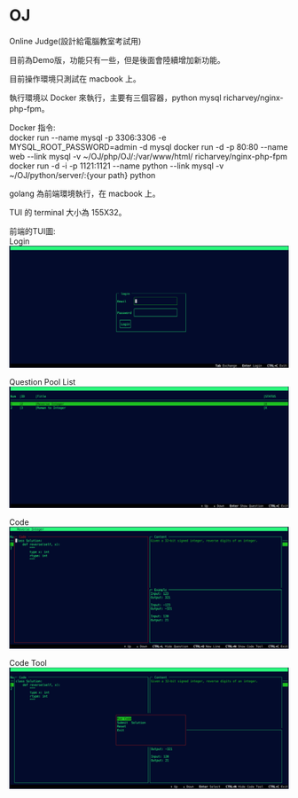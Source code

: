 # OJ
Online Judge(設計給電腦教室考試用)

目前為Demo版，功能只有一些，但是後面會陸續增加新功能。

目前操作環境只測試在 macbook 上。

執行環境以 Docker 來執行，主要有三個容器，python mysql richarvey/nginx-php-fpm。

Docker 指令:</br>
docker run --name mysql -p 3306:3306 -e MYSQL_ROOT_PASSWORD=admin -d mysql
docker run -d -p 80:80 --name web --link mysql -v ~/OJ/php/OJ/:/var/www/html/ richarvey/nginx-php-fpm
docker run -d -i -p 1121:1121 --name python --link mysql -v ~/OJ/python/server/:{your path} python

golang 為前端環境執行，在 macbook 上。

TUI 的 terminal 大小為 155X32。

前端的TUI圖:</br>
Login
![image](https://github.com/alfie1121/OJ/blob/master/Login.png)

Question Pool List
![image](https://github.com/alfie1121/OJ/blob/master/QPlist.png)

Code
![image](https://github.com/alfie1121/OJ/blob/master/Code.png)

Code Tool
![image](https://github.com/alfie1121/OJ/blob/master/CodeTool.png)




